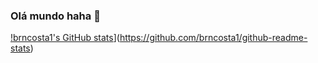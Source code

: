 ### Olá mundo haha 👋


[!brncosta1's GitHub stats](https://github-readme-stats.vercel.app/api?username=brncosta1)](https://github.com/brncosta1/github-readme-stats)
